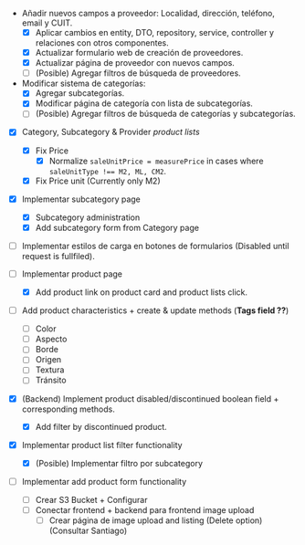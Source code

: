 - Añadir nuevos campos a proveedor: Localidad, dirección, teléfono, email y CUIT.
	- [x] Aplicar cambios en entity, DTO, repository, service, controller y relaciones con otros componentes.
	- [x] Actualizar formulario web de creación de proveedores.
	- [x] Actualizar página de proveedor con nuevos campos.
	- [ ] (Posible) Agregar filtros de búsqueda de proveedores.

- Modificar sistema de categorías:
	- [x] Agregar subcategorías.
	- [x] Modificar página de categoría con lista de subcategorías.
	- [ ] (Posible) Agregar filtros de búsqueda de categorías y subcategorías.

- [x] Category, Subcategory & Provider *product lists*
	- [x] Fix Price
		- [x] Normalize `saleUnitPrice = measurePrice` in cases where `saleUnitType !== M2, ML, CM2`.
	- [x] Fix Price unit (Currently only M2)

- [x] Implementar subcategory page
	- [x] Subcategory administration
	- [x] Add subcategory form from Category page

- [ ] Implementar estilos de carga en botones de formularios (Disabled until request is fullfiled).

- [ ] Implementar product page
	- [x] Add product link on product card and product lists click.

- [ ] Add product characteristics + create & update methods (**Tags field ??**)
	- [ ] Color
	- [ ] Aspecto
	- [ ] Borde
	- [ ] Origen
	- [ ] Textura
	- [ ] Tránsito

- [x] (Backend) Implement product disabled/discontinued boolean field + corresponding methods.
	- [x] Add filter by discontinued product.

- [x] Implementar product list filter functionality
	- [x] (Posible) Implementar filtro por subcategory

- [ ] Implementar add product form functionality
	- [ ] Crear S3 Bucket + Configurar
	- [ ] Conectar frontend + backend para frontend image upload
		- [ ] Crear página de image upload and listing (Delete option) (Consultar Santiago)